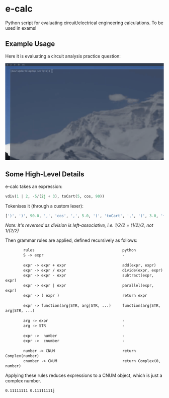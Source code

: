 # e-calc 
Python script for evaluating circuit/electrical engineering calculations. To be used in exams!

## Example Usage

Here it is evaluating a circuit analysis practice question:

![Example Usage](images/term_recording.gif)

## Some High-Level Details
e-calc takes an expression:
```python
vdiv(1 | 2, -5/(2j + 3), toCart(5, cos, 90))
```

Tokenises it (through a custom lexer):
```python
[')', ')', 90.0, ',', 'cos', ',', 5.0, '(', 'toCart', ',', ')', 3.0, '+', 'j', 2.0, '(', '/', 5.0, '*', -1.0, ',', 2.0, '|', 1.0, '(', 'vdiv']
```
_Note: It's reversed as division is left-associative, i.e. 1/2/2 = (1/2)/2, not 1/(2/2)_

Then grammar rules are applied, defined recursively as follows:

```
        rules                                       python
        S -> expr                                   -

        expr -> expr + expr                         add(expr, expr)
        expr -> expr / expr                         divide(expr, expr)
        expr -> expr - expr                         subtract(expr, expr)
        expr -> expr | expr                         parallel(expr, expr)
        expr -> ( expr )                            return expr

        expr -> function(arg|STR, arg|STR, ...)     function(arg|STR, arg|STR, ...)

        arg -> expr                                 -
        arg -> STR                                  -

        expr ->  number                             -
        expr ->  cnumber                            -

        number -> CNUM                              return Complex(number)
        cnumber -> CNUM                             return Complex(0, number)
```
Applying these rules reduces expressions to a CNUM object, which is just a complex
number.

```
0.11111111 0.11111111j
```
